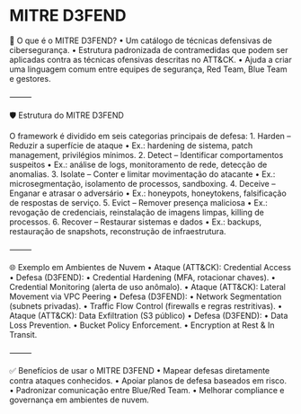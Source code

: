 # MITRE D3FEND

🔎 O que é o MITRE D3FEND?
	•	Um catálogo de técnicas defensivas de cibersegurança.
	•	Estrutura padronizada de contramedidas que podem ser aplicadas contra as técnicas ofensivas descritas no ATT&CK.
	•	Ajuda a criar uma linguagem comum entre equipes de segurança, Red Team, Blue Team e gestores.

⸻

🛡️ Estrutura do MITRE D3FEND

O framework é dividido em seis categorias principais de defesa:
	1.	Harden – Reduzir a superfície de ataque
	•	Ex.: hardening de sistema, patch management, privilégios mínimos.
	2.	Detect – Identificar comportamentos suspeitos
	•	Ex.: análise de logs, monitoramento de rede, detecção de anomalias.
	3.	Isolate – Conter e limitar movimentação do atacante
	•	Ex.: microsegmentação, isolamento de processos, sandboxing.
	4.	Deceive – Enganar e atrasar o adversário
	•	Ex.: honeypots, honeytokens, falsificação de respostas de serviço.
	5.	Evict – Remover presença maliciosa
	•	Ex.: revogação de credenciais, reinstalação de imagens limpas, killing de processos.
	6.	Recover – Restaurar sistemas e dados
	•	Ex.: backups, restauração de snapshots, reconstrução de infraestrutura.

⸻

🌐 Exemplo em Ambientes de Nuvem
	•	Ataque (ATT&CK): Credential Access
	•	Defesa (D3FEND):
	•	Credential Hardening (MFA, rotacionar chaves).
	•	Credential Monitoring (alerta de uso anômalo).
	•	Ataque (ATT&CK): Lateral Movement via VPC Peering
	•	Defesa (D3FEND):
	•	Network Segmentation (subnets privadas).
	•	Traffic Flow Control (firewalls e regras restritivas).
	•	Ataque (ATT&CK): Data Exfiltration (S3 público)
	•	Defesa (D3FEND):
	•	Data Loss Prevention.
	•	Bucket Policy Enforcement.
	•	Encryption at Rest & In Transit.

⸻

✅ Benefícios de usar o MITRE D3FEND
	•	Mapear defesas diretamente contra ataques conhecidos.
	•	Apoiar planos de defesa baseados em risco.
	•	Padronizar comunicação entre Blue/Red Team.
	•	Melhorar compliance e governança em ambientes de nuvem.